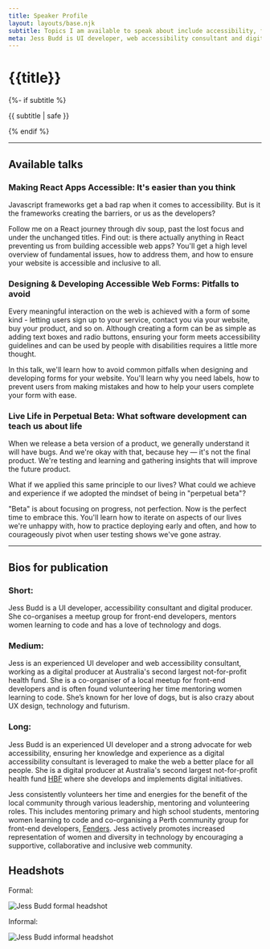 ```yaml
---
title: Speaker Profile
layout: layouts/base.njk
subtitle: Topics I am available to speak about include accessibility, front-end web development, HTML, CSS, agile project management, web design, community organisation, learning
meta: Jess Budd is UI developer, web accessibility consultant and digital producer based in Perth and available to speak at your next tech event.
---
```

<div class="container__blog">
  <h1>{{title}}</h1>
  {%- if subtitle %}<p class="subtitle">{{ subtitle | safe }}</p>{% endif %}

  <hr>

<h2>Available talks</h2>


### Making React Apps Accessible: It's easier than you think

<!-- <p class="duration">Duration: 25 and 55 minute versions</p> -->

Javascript frameworks get a bad rap when it comes to accessibility. But is it the frameworks creating the barriers, or us as the developers?

Follow me on a React journey through div soup, past the lost focus and under the unchanged titles. Find out: is there actually anything in React preventing us from building accessible web apps? You'll get a high level overview of fundamental issues, how to address them, and how to ensure your website is accessible and inclusive to all.

### Designing & Developing Accessible Web Forms: Pitfalls to avoid

<!-- <p class="duration">Duration: 25 and 55 minute versions</p> -->

Every meaningful interaction on the web is achieved with a form of some kind - letting users sign up to your service, contact you via your website, buy your product, and so on. Although creating a form can be as simple as adding text boxes and radio buttons, ensuring your form meets accessibility guidelines and can be used by people with disabilities requires a little more thought.

In this talk, we'll learn how to avoid common pitfalls when designing and developing forms for your website. You'll learn why you need labels, how to prevent users from making mistakes and how to help your users complete your form with ease.

### Live Life in Perpetual Beta: What software development can teach us about life

<!-- <p class="duration">Duration: 25 minutes</p> -->
When we release a beta version of a product, we generally understand it will have bugs. And we're okay with that, because hey — it's not the final product. We're testing and learning and gathering insights that will improve the future product.

What if we applied this same principle to our lives? What could we achieve and experience if we adopted the mindset of being in "perpetual beta"?

"Beta" is about focusing on progress, not perfection. Now is the perfect time to embrace this. You'll learn how to iterate on aspects of our lives we're unhappy with, how to practice deploying early and often, and how to courageously pivot when user testing shows we've gone astray.


<hr>

<h2>Bios for publication</h2>



<h3 class="h4">Short:</h3>

Jess Budd is a UI developer, accessibility consultant and digital producer. She co-organises a meetup group for front-end developers, mentors women learning to code and has a love of technology and dogs.

<h3 class="h4">Medium:</h3>

Jess is an experienced UI developer and web accessibility consultant, working as a digital producer at Australia's second largest not-for-profit health fund. She is a co-organiser of a local meetup for front-end developers and is often found volunteering her time mentoring women learning to code. She’s known for her love of dogs, but is also crazy about UX design, technology and futurism.

<h3 class="h4">Long:</h3>

Jess Budd is an experienced UI developer and a strong advocate for web accessibility, ensuring her knowledge and experience as a digital accessibility consultant is leveraged to make the web a better place for all people. She is a digital producer at Australia's second largest not-for-profit health fund [HBF](http://hbf.com.au) where she develops and implements digital initiatives.

Jess consistently volunteers her time and energies for the benefit of the local community through various leadership, mentoring and volunteering roles. This includes mentoring primary and high school students, mentoring women learning to code and co-organising a Perth community group for front-end developers, [Fenders](https://fenders.co/). Jess actively promotes increased representation of women and diversity in technology by encouraging a supportive, collaborative and inclusive web community.


<h2>Headshots</h2>

Formal:

<img class="headshot" src="/images/jess-budd-bio-lg-sq.jpg" alt="Jess Budd formal headshot">
<!-- <img class="headshot" src="/images/jessbudd-bio-bw.jpg" alt="Jess Budd formal headshot black and white"> -->

Informal:

<img class="headshot" src="/images/jess-budd-bio-fun-alt.jpg" alt="Jess Budd informal headshot">

</div>